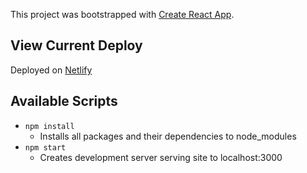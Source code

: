 This project was bootstrapped with [Create React App](https://github.com/facebook/create-react-app).

## View Current Deploy
Deployed on [Netlify](https://jovial-shannon-43c51a.netlify.app/)

## Available Scripts

- `npm install`
    - Installs all packages and their dependencies to node_modules
- `npm start`
    - Creates development server serving site to localhost:3000